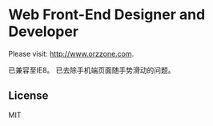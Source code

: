 # Web Front-End Designer and Developer

Please visit: http://www.orzzone.com.

已兼容至IE8。
已去除手机端页面随手势滑动的问题。

## License

MIT
